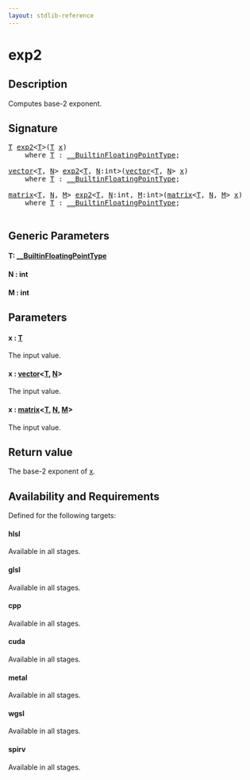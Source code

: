 ```yaml
---
layout: stdlib-reference
---
```


# exp2

## Description

Computes base-2 exponent.



## Signature 

<pre>
<a href="exp2.md#typeparam-T" class="code_type">T</a> <a href="exp2.md">exp2</a>&lt;<a href="exp2.md#typeparam-T" class="code_type">T</a>&gt;(<a href="exp2.md#typeparam-T" class="code_type">T</a> <a href="exp2.md#decl-x" class="code_param">x</a>)
    <span class='code_keyword'>where</span> <a href="exp2.md#typeparam-T" class="code_type">T</a> : <a href="../interfaces/0_builtinfloatingpointtype-029hm/index.md" class="code_type">__BuiltinFloatingPointType</a>;

<a href="../types/vector/index.md" class="code_type">vector</a>&lt;<a href="exp2.md#typeparam-T" class="code_type">T</a>, <a href="exp2.md#decl-N" class="code_var">N</a>&gt; <a href="exp2.md">exp2</a>&lt;<a href="exp2.md#typeparam-T" class="code_type">T</a>, <a href="exp2.md#decl-N" class="code_var">N</a>:<span class="code_keyword">int</span>&gt;(<a href="../types/vector/index.md" class="code_type">vector</a>&lt;<a href="exp2.md#typeparam-T" class="code_type">T</a>, <a href="exp2.md#decl-N" class="code_var">N</a>&gt; <a href="exp2.md#decl-x" class="code_param">x</a>)
    <span class='code_keyword'>where</span> <a href="exp2.md#typeparam-T" class="code_type">T</a> : <a href="../interfaces/0_builtinfloatingpointtype-029hm/index.md" class="code_type">__BuiltinFloatingPointType</a>;

<a href="../types/matrix/index.md" class="code_type">matrix</a>&lt;<a href="exp2.md#typeparam-T" class="code_type">T</a>, <a href="exp2.md#decl-N" class="code_var">N</a>, <a href="exp2.md#decl-M" class="code_var">M</a>&gt; <a href="exp2.md">exp2</a>&lt;<a href="exp2.md#typeparam-T" class="code_type">T</a>, <a href="exp2.md#decl-N" class="code_var">N</a>:<span class="code_keyword">int</span>, <a href="exp2.md#decl-M" class="code_var">M</a>:<span class="code_keyword">int</span>&gt;(<a href="../types/matrix/index.md" class="code_type">matrix</a>&lt;<a href="exp2.md#typeparam-T" class="code_type">T</a>, <a href="exp2.md#decl-N" class="code_var">N</a>, <a href="exp2.md#decl-M" class="code_var">M</a>&gt; <a href="exp2.md#decl-x" class="code_param">x</a>)
    <span class='code_keyword'>where</span> <a href="exp2.md#typeparam-T" class="code_type">T</a> : <a href="../interfaces/0_builtinfloatingpointtype-029hm/index.md" class="code_type">__BuiltinFloatingPointType</a>;

</pre>

## Generic Parameters

####  <a id="typeparam-T"></a>T: [\_\_BuiltinFloatingPointType](../interfaces/0_builtinfloatingpointtype-029hm/index.md)
####  <a id="decl-N"></a>N  : int
####  <a id="decl-M"></a>M  : int

## Parameters

####  <a id="decl-x"></a>x  : [T](exp2.md#typeparam-T)
The input value.

####  <a id="decl-x"></a>x  : [vector](../types/vector/index.md)\<[T](../types/vector/index.md#typeparam-T), [N](../types/vector/index.md#decl-N)\>
The input value.

####  <a id="decl-x"></a>x  : [matrix](../types/matrix/index.md)\<[T](../types/matrix/t-0.md), [N](../types/matrix/index.md#decl-N), [M](../types/matrix/index.md#decl-M)\>
The input value.


## Return value
The base-2 exponent of <span class='code'><a href="exp2.md#decl-x" class="code_param">x</a></span>.


## Availability and Requirements

Defined for the following targets:

#### hlsl
Available in all stages.

#### glsl
Available in all stages.

#### cpp
Available in all stages.

#### cuda
Available in all stages.

#### metal
Available in all stages.

#### wgsl
Available in all stages.

#### spirv
Available in all stages.




<script>
// Fix .md links to .html when on ReadTheDocs
if (window.location.hostname.includes('readthedocs') || 
    window.location.hostname.includes('rtfd.io')) {
  document.addEventListener('DOMContentLoaded', function() {
    const links = document.querySelectorAll('a');
    links.forEach(link => {
      if (link.getAttribute('href') && link.getAttribute('href').endsWith('.md')) {
        link.href = link.href.replace(/\.md($|#|\?)/, '.html$1');
      }
    });
  });
}
</script>
